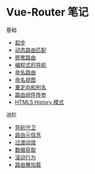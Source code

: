 # Vue-Router 笔记

基础
* [起步](#起步)
* [动态路由匹配](#动态路由匹配)
* [嵌套路由](#嵌套路由)
* [编程式的导航](#编程式的导航)
* [命名路由](#命名路由)
* [命名视图](#命名视图)
* [重定向和别名](#重定向和别名)
* [路由组件传参](#路由组件传参)
* [HTML5 History 模式](#html5-history-模式)

进阶
* [导航守卫](#导航守卫)
* [路由元信息](#路由元信息)
* [过渡动效](#过渡动效)
* [数据获取](#数据获取)
* [滚动行为](#滚动行为)
* [路由懒加载](#路由懒加载)



